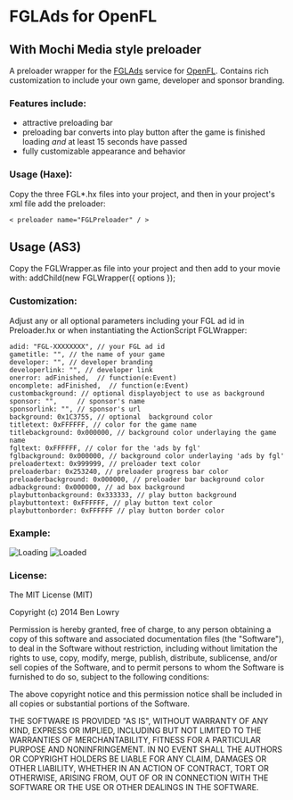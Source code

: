 # FGLAds for OpenFL
## With Mochi Media style preloader

A preloader wrapper for the [FGLAds](http://fgl.com/) service for [OpenFL](http://openfl.org/).  Contains rich customization 
to include your own game, developer and sponsor branding.

### Features include:
- attractive preloading bar
- preloading bar converts into play button after the game is finished loading *and* at least 15 seconds have passed
- fully customizable appearance and behavior

### Usage (Haxe):
Copy the three FGL*.hx files into your project, and then in your project's xml file add the preloader:

    < preloader name="FGLPreloader" / >

## Usage (AS3)
Copy the FGLWrapper.as file into your project and then add to your movie with:
addChild(new FGLWrapper({ options });

### Customization:
Adjust any or all optional parameters including your FGL ad id in Preloader.hx or when
instantiating the ActionScript FGLWrapper:

	adid: "FGL-XXXXXXXX", // your FGL ad id
    gametitle: "", // the name of your game
    developer: "", // developer branding
    developerlink: "", // developer link
    onerror: adFinished,  // function(e:Event)
    oncomplete: adFinished,  // function(e:Event)
    custombackground: // optional displayobject to use as background
    sponsor: "",     // sponsor's name
    sponsorlink: "", // sponsor's url
    background: 0x1C3755, // optional  background color
    titletext: 0xFFFFFF, // color for the game name
    titlebackground: 0x000000, // background color underlaying the game name
    fgltext: 0xFFFFFF, // color for the 'ads by fgl'
    fglbackground: 0x000000, // background color underlaying 'ads by fgl'
    preloadertext: 0x999999, // preloader text color
    preloaderbar: 0x253240, // preloader progress bar color
    preloaderbackground: 0x000000, // preloader bar background color
    adbackground: 0x000000, // ad box background
    playbuttonbackground: 0x333333, // play button background
    playbuttontext: 0xFFFFFF, // play button text color
    playbuttonborder: 0xFFFFFF // play button border color

### Example:
![Loading](http://i.imgur.com/wSnBhf4.png)
![Loaded](http://i.imgur.com/b0jmOJR.png)

### License:

The MIT License (MIT)

Copyright (c) 2014 Ben Lowry

Permission is hereby granted, free of charge, to any person obtaining a copy
of this software and associated documentation files (the "Software"), to deal
in the Software without restriction, including without limitation the rights
to use, copy, modify, merge, publish, distribute, sublicense, and/or sell
copies of the Software, and to permit persons to whom the Software is
furnished to do so, subject to the following conditions:

The above copyright notice and this permission notice shall be included in all
copies or substantial portions of the Software.

THE SOFTWARE IS PROVIDED "AS IS", WITHOUT WARRANTY OF ANY KIND, EXPRESS OR
IMPLIED, INCLUDING BUT NOT LIMITED TO THE WARRANTIES OF MERCHANTABILITY,
FITNESS FOR A PARTICULAR PURPOSE AND NONINFRINGEMENT. IN NO EVENT SHALL THE
AUTHORS OR COPYRIGHT HOLDERS BE LIABLE FOR ANY CLAIM, DAMAGES OR OTHER
LIABILITY, WHETHER IN AN ACTION OF CONTRACT, TORT OR OTHERWISE, ARISING FROM,
OUT OF OR IN CONNECTION WITH THE SOFTWARE OR THE USE OR OTHER DEALINGS IN THE
SOFTWARE.
